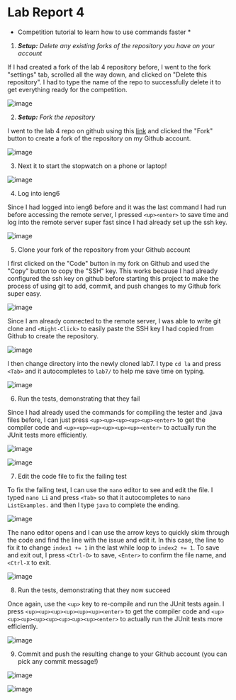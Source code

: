 # Lab Report 4

* Competition tutorial to learn how to use commands faster *

1) ***Setup:** Delete any existing forks of the repository you have on your account*

If I had created a fork of the lab 4 repository before, I went to the fork "settings" tab, scrolled all the way down, and clicked on "Delete this repository". I had to type the name of the repo to successfully delete it to get everything ready for the competition.

![image](https://user-images.githubusercontent.com/40010548/221020019-7d4243a1-82b9-459a-825d-41272cdc5384.png)

2) ***Setup:** Fork the repository*

I went to the lab 4 repo on github using this [link](https://github.com/ucsd-cse15l-w23/lab7) and clicked the "Fork" button to create a fork of the repository on my Github account. 

![image](https://user-images.githubusercontent.com/40010548/221019586-063fc723-83e5-4e61-ab73-22daff4c8386.png)

3) Next it to start the stopwatch on a phone or laptop!

![image](https://user-images.githubusercontent.com/40010548/221020207-2fdbf248-0f1d-43aa-b535-28e77096014f.png)

4) Log into ieng6

Since I had logged into ieng6 before and it was the last command I had run before accessing the remote server, I pressed `<up><enter>` to save time and log into the remote server super fast since I had already set up the ssh key. 

![image](https://user-images.githubusercontent.com/40010548/221012202-406807ff-6e9f-4fde-ba72-51984334d233.png)

5) Clone your fork of the repository from your Github account

I first clicked on the "Code" button in my fork on Github and used the "Copy" button to copy the "SSH" key. This works because I had already configured the ssh key on github before starting this project to make the process of using git to add, commit, and push changes to my Github fork super easy. 

![image](https://user-images.githubusercontent.com/40010548/221021162-e0f27ae2-24e8-47dc-9835-8286d191dab3.png)

Since I am already connected to the remote server, I was able to write git clone and `<Right-Click>` to easily paste the SSH key I had copied from Github to create the repository. 

![image](https://user-images.githubusercontent.com/40010548/221021707-5dd31836-8f46-4958-8471-342807528519.png)

I then change directory into the newly cloned lab7. I type `cd la` and press `<Tab>` and it autocompletes to `lab7/` to help me save time on typing.

![image](https://user-images.githubusercontent.com/40010548/221022438-5a143b1a-ab22-4c65-b5f3-ba5f4e1558f3.png)

6) Run the tests, demonstrating that they fail

Since I had already used the commands for compiling the tester and .java files before, I can just press `<up><up><up><up><up><enter>` to get the compiler code and  `<up><up><up><up><up><up><enter>` to actually run the JUnit tests more efficiently.

![image](https://user-images.githubusercontent.com/40010548/221023182-87f46bb8-1f62-468b-aa50-b5e8ad7b9696.png)

![image](https://user-images.githubusercontent.com/40010548/221023289-45fa9e78-f94d-482b-a4ef-e83f467dc979.png)

7) Edit the code file to fix the failing test

To fix the failing test, I can use the `nano` editor to see and edit the file. I typed `nano Li` and press `<Tab>` so that it autocompletes to `nano ListExamples.` and then I type `java` to complete the ending.

![image](https://user-images.githubusercontent.com/40010548/221041247-608fe916-5c9f-488e-a922-58bce6d0848c.png)

The nano editor opens and I can use the arrow keys to quickly skim through the code and find the line with the issue and edit it. In this case, the line to fix it to change `index1 += 1` in the last while loop to `index2 += 1`. To save and exit out, I press `<Ctrl-O>` to save, `<Enter>` to confirm the file name, and `<Ctrl-X` to exit. 

![image](https://user-images.githubusercontent.com/40010548/221041527-059d41db-347d-443c-85b0-fdd8dbba4ab2.png)

8) Run the tests, demonstrating that they now succeed

Once again, use the `<up>` key to re-compile and run the JUnit tests again. I press `<up><up><up><up><up><up><enter>` to get the compiler code and  `<up><up><up><up><up><up><up><up><enter>` to actually run the JUnit tests more efficiently.

![image](https://user-images.githubusercontent.com/40010548/221047805-98274974-9324-4cce-b0b9-9fb9cb32bd58.png)

9) Commit and push the resulting change to your Github account (you can pick any commit message!)

![image](https://user-images.githubusercontent.com/40010548/221048126-9671c7b5-6e3d-48e3-a99e-a210d255fbca.png)

![image](https://user-images.githubusercontent.com/40010548/221048166-0b219726-0c0d-4a64-aaad-eb0b65fea81c.png)
